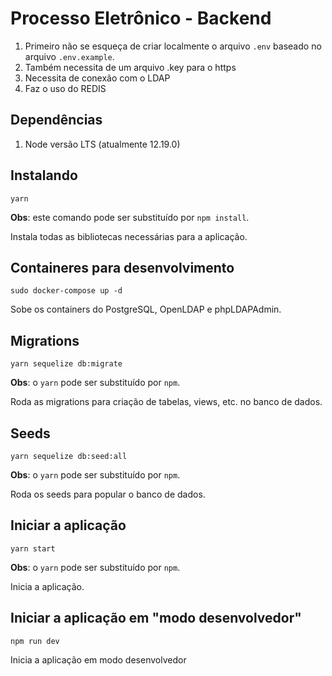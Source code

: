 # Processo Eletrônico - Backend

1. Primeiro não se esqueça de criar localmente o arquivo `.env` baseado no arquivo `.env.example`.
1. Também necessita de um arquivo .key para o https
1. Necessita de conexão com o LDAP
1. Faz o uso do REDIS

## Dependências

1. Node versão LTS (atualmente 12.19.0)

## Instalando

```shell
yarn
```

**Obs**: este comando pode ser substituído por `npm install`.

Instala todas as bibliotecas necessárias para a aplicação.

## Containeres para desenvolvimento

```shell
sudo docker-compose up -d
```

Sobe os containers do PostgreSQL, OpenLDAP e phpLDAPAdmin.

## Migrations

```shell
yarn sequelize db:migrate
```

**Obs**: o `yarn` pode ser substituído por `npm`.

Roda as migrations para criação de tabelas, views, etc. no banco de dados.

## Seeds

```shell
yarn sequelize db:seed:all
```

**Obs**: o `yarn` pode ser substituído por `npm`.

Roda os seeds para popular o banco de dados.

## Iniciar a aplicação

```shell
yarn start
```

**Obs**: o `yarn` pode ser substituído por `npm`.

Inicia a aplicação.

## Iniciar a aplicação em "modo desenvolvedor"

```shell
npm run dev
```

Inicia a aplicação em modo desenvolvedor
